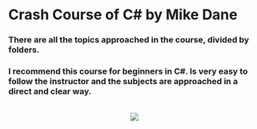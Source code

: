 # Crash Course of C# by Mike Dane

### There are all the topics approached in the course, divided by folders.

### I recommend this course for beginners in C#. Is very easy to follow the instructor and the subjects are approached in a direct and clear way.

</br>

<div align="center">
    <image src="./image.png"/>
</div>
